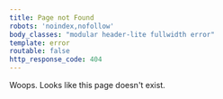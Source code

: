 ```yaml
---
title: Page not Found
robots: 'noindex,nofollow'
body_classes: "modular header-lite fullwidth error"
template: error
routable: false
http_response_code: 404
---
```

Woops. Looks like this page doesn't exist.
